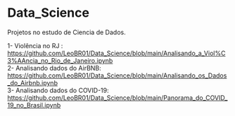 # Data_Science
Projetos no estudo de Ciencia de Dados.

 1- Violência no RJ : https://github.com/LeoBR01/Data_Science/blob/main/Analisando_a_Viol%C3%AAncia_no_Rio_de_Janeiro.ipynb <br />
 2- Analisando dados do AirBNB: https://github.com/LeoBR01/Data_Science/blob/main/Analisando_os_Dados_do_Airbnb.ipynb <br />
 3- Analisando dados do COVID-19: https://github.com/LeoBR01/Data_Science/blob/main/Panorama_do_COVID_19_no_Brasil.ipynb
